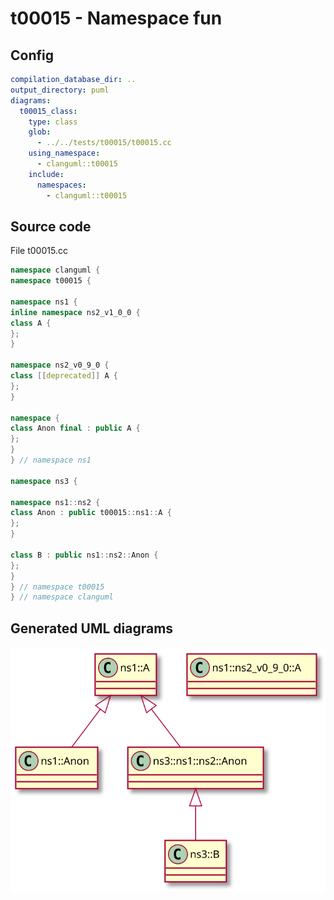 # t00015 - Namespace fun
## Config
```yaml
compilation_database_dir: ..
output_directory: puml
diagrams:
  t00015_class:
    type: class
    glob:
      - ../../tests/t00015/t00015.cc
    using_namespace:
      - clanguml::t00015
    include:
      namespaces:
        - clanguml::t00015

```
## Source code
File t00015.cc
```cpp
namespace clanguml {
namespace t00015 {

namespace ns1 {
inline namespace ns2_v1_0_0 {
class A {
};
}

namespace ns2_v0_9_0 {
class [[deprecated]] A {
};
}

namespace {
class Anon final : public A {
};
}
} // namespace ns1

namespace ns3 {

namespace ns1::ns2 {
class Anon : public t00015::ns1::A {
};
}

class B : public ns1::ns2::Anon {
};
}
} // namespace t00015
} // namespace clanguml

```
## Generated UML diagrams
![t00015_class](./t00015_class.svg "Namespace fun")
